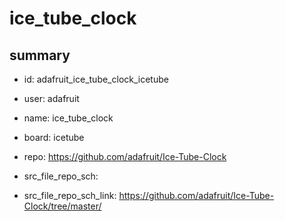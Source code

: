 # ice_tube_clock
 
## summary 
* id: adafruit_ice_tube_clock_icetube
* user: adafruit
* name: ice_tube_clock
* board: icetube
* repo: https://github.com/adafruit/Ice-Tube-Clock



* src_file_repo_sch: 
* src_file_repo_sch_link: https://github.com/adafruit/Ice-Tube-Clock/tree/master/






